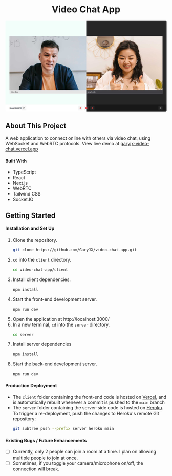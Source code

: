 <!-- PROJECT LOGO -->
<div align="center">
  <h1 align="center">Video Chat App</h3>
  <img src="client/public/demo.jpg" style="border-radius: 4px;">
</div>

<!-- ABOUT THE PROJECT -->

## About This Project

A web application to connect online with others via video chat, using WebSocket and WebRTC protocols. View live demo at <a href="https://garyjx-video-chat.vercel.app/" target="_blank">garyjx-video-chat.vercel.app</a>

#### Built With

- TypeScript
- React
- Next.js
- WebRTC
- Tailwind CSS
- Socket.IO

<!-- GETTING STARTED -->

## Getting Started

#### Installation and Set Up

1. Clone the repository.
   ```sh
   git clone https://github.com/GaryJX/video-chat-app.git
   ```
2. `cd` into the `client` directory.
   ```sh
   cd video-chat-app/client
   ```
3. Install client dependencies.
   ```sh
   npm install
   ```
4. Start the front-end development server.
   ```sh
   npm run dev
   ```
5. Open the application at http://localhost:3000/
   <br>
6. In a new terminal, `cd` into the `server` directory.
   ```sh
   cd server
   ```
7. Install server dependencies
   ```sh
   npm install
   ```
8. Start the back-end development server.
   ```sh
   npm run dev
   ```

#### Production Deployment

- The `client` folder containing the front-end code is hosted on [Vercel](vercel.com), and is automatically rebuilt whenever a commit is pushed to the `main` branch
- The `server` folder containing the server-side code is hosted on [Heroku](https://heroku.com/). To trigger a re-deployment, push the changes to Heroku's remote Git repository:
  ```sh
  git subtree push --prefix server heroku main
  ```

#### Existing Bugs / Future Enhancements

- [ ] Currently, only 2 people can join a room at a time. I plan on allowing multiple people to join at once.
- [ ] Sometimes, if you toggle your camera/microphone on/off, the connection will break.
